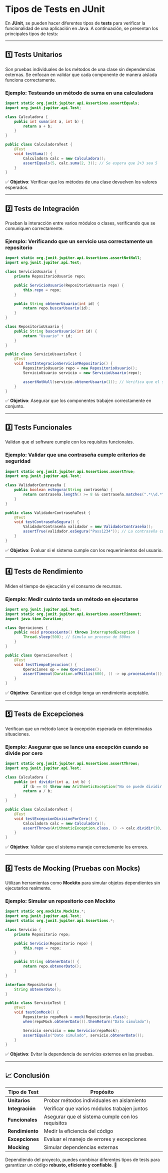 # **Tipos de Tests en JUnit**

En **JUnit**, se pueden hacer diferentes tipos de **tests** para verificar la funcionalidad de una aplicación en Java. A continuación, se presentan los principales tipos de tests:

---

## **1️⃣ Tests Unitarios**
Son pruebas individuales de los métodos de una clase sin dependencias externas. Se enfocan en validar que cada componente de manera aislada funciona correctamente.  

### **Ejemplo: Testeando un método de suma en una calculadora**  
```java
import static org.junit.jupiter.api.Assertions.assertEquals;
import org.junit.jupiter.api.Test;

class Calculadora {
    public int suma(int a, int b) {
        return a + b;
    }
}

public class CalculadoraTest {
    @Test
    void testSuma() {
        Calculadora calc = new Calculadora();
        assertEquals(5, calc.suma(2, 3)); // Se espera que 2+3 sea 5
    }
}
```

✅ **Objetivo**: Verificar que los métodos de una clase devuelven los valores esperados.  

---

## **2️⃣ Tests de Integración**
Prueban la interacción entre varios módulos o clases, verificando que se comuniquen correctamente.  

### **Ejemplo: Verificando que un servicio usa correctamente un repositorio**  
```java
import static org.junit.jupiter.api.Assertions.assertNotNull;
import org.junit.jupiter.api.Test;

class ServicioUsuario {
    private RepositorioUsuario repo;

    public ServicioUsuario(RepositorioUsuario repo) {
        this.repo = repo;
    }

    public String obtenerUsuario(int id) {
        return repo.buscarUsuario(id);
    }
}

class RepositorioUsuario {
    public String buscarUsuario(int id) {
        return "Usuario" + id;
    }
}

public class ServicioUsuarioTest {
    @Test
    void testIntegracionServicioYRepositorio() {
        RepositorioUsuario repo = new RepositorioUsuario();
        ServicioUsuario servicio = new ServicioUsuario(repo);

        assertNotNull(servicio.obtenerUsuario(1)); // Verifica que el servicio funcione correctamente con el repo
    }
}
```

✅ **Objetivo**: Asegurar que los componentes trabajen correctamente en conjunto.  

---

## **3️⃣ Tests Funcionales**
Validan que el software cumple con los requisitos funcionales.  

### **Ejemplo: Validar que una contraseña cumple criterios de seguridad**  
```java
import static org.junit.jupiter.api.Assertions.assertTrue;
import org.junit.jupiter.api.Test;

class ValidadorContraseña {
    public boolean esSegura(String contraseña) {
        return contraseña.length() >= 8 && contraseña.matches(".*\\d.*");
    }
}

public class ValidadorContraseñaTest {
    @Test
    void testContraseñaSegura() {
        ValidadorContraseña validador = new ValidadorContraseña();
        assertTrue(validador.esSegura("Pass1234")); // La contraseña cumple los requisitos
    }
}
```

✅ **Objetivo**: Evaluar si el sistema cumple con los requerimientos del usuario.  

---

## **4️⃣ Tests de Rendimiento**
Miden el tiempo de ejecución y el consumo de recursos.  

### **Ejemplo: Medir cuánto tarda un método en ejecutarse**  
```java
import org.junit.jupiter.api.Test;
import static org.junit.jupiter.api.Assertions.assertTimeout;
import java.time.Duration;

class Operaciones {
    public void procesoLento() throws InterruptedException {
        Thread.sleep(500); // Simula un proceso de 500ms
    }
}

public class OperacionesTest {
    @Test
    void testTiempoEjecucion() {
        Operaciones op = new Operaciones();
        assertTimeout(Duration.ofMillis(600), () -> op.procesoLento()); // Debe ejecutarse en menos de 600ms
    }
}
```

✅ **Objetivo**: Garantizar que el código tenga un rendimiento aceptable.  

---

## **5️⃣ Tests de Excepciones**
Verifican que un método lance la excepción esperada en determinadas situaciones.  

### **Ejemplo: Asegurar que se lance una excepción cuando se divide por cero**  
```java
import static org.junit.jupiter.api.Assertions.assertThrows;
import org.junit.jupiter.api.Test;

class Calculadora {
    public int dividir(int a, int b) {
        if (b == 0) throw new ArithmeticException("No se puede dividir por cero");
        return a / b;
    }
}

public class CalculadoraTest {
    @Test
    void testExcepcionDivisionPorCero() {
        Calculadora calc = new Calculadora();
        assertThrows(ArithmeticException.class, () -> calc.dividir(10, 0));
    }
}
```

✅ **Objetivo**: Validar que el sistema maneje correctamente los errores.  

---

## **6️⃣ Tests de Mocking (Pruebas con Mocks)**
Utilizan herramientas como **Mockito** para simular objetos dependientes sin ejecutarlos realmente.  

### **Ejemplo: Simular un repositorio con Mockito**  
```java
import static org.mockito.Mockito.*;
import org.junit.jupiter.api.Test;
import static org.junit.jupiter.api.Assertions.*;

class Servicio {
    private Repositorio repo;

    public Servicio(Repositorio repo) {
        this.repo = repo;
    }

    public String obtenerDato() {
        return repo.obtenerDato();
    }
}

interface Repositorio {
    String obtenerDato();
}

public class ServicioTest {
    @Test
    void testConMock() {
        Repositorio repoMock = mock(Repositorio.class);
        when(repoMock.obtenerDato()).thenReturn("Dato simulado");

        Servicio servicio = new Servicio(repoMock);
        assertEquals("Dato simulado", servicio.obtenerDato());
    }
}
```

✅ **Objetivo**: Evitar la dependencia de servicios externos en las pruebas.  

---

## **📈 Conclusión**

| Tipo de Test | Propósito |
|-------------|------------|
| **Unitarios** | Probar métodos individuales en aislamiento |
| **Integración** | Verificar que varios módulos trabajen juntos |
| **Funcionales** | Asegurar que el sistema cumple con los requisitos |
| **Rendimiento** | Medir la eficiencia del código |
| **Excepciones** | Evaluar el manejo de errores y excepciones |
| **Mocking** | Simular dependencias externas |

Dependiendo del proyecto, puedes combinar diferentes tipos de tests para garantizar un código **robusto, eficiente y confiable**. 🚀

